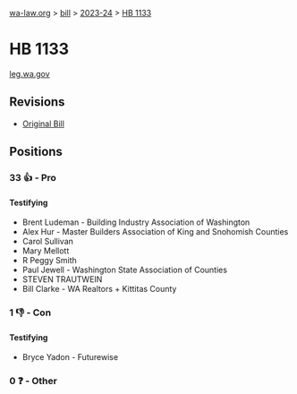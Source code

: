 [wa-law.org](/) > [bill](/bill/) > [2023-24](/bill/2023-24/) > [HB 1133](/bill/2023-24/hb/1133/)

# HB 1133
[leg.wa.gov](https://app.leg.wa.gov/billsummary?BillNumber=1133&Year=2023&Initiative=false)

## Revisions
* [Original Bill](1/)

## Positions
### 33 👍 - Pro
#### Testifying
* Brent  Ludeman - Building Industry Association of Washington
* Alex Hur - Master Builders Association of King and Snohomish Counties
* Carol Sullivan
* Mary Mellott
* R Peggy Smith
* Paul Jewell - Washington State Association of Counties
* STEVEN TRAUTWEIN
* Bill Clarke - WA Realtors + Kittitas County

### 1 👎 - Con
#### Testifying
* Bryce Yadon - Futurewise 

### 0 ❓ - Other
